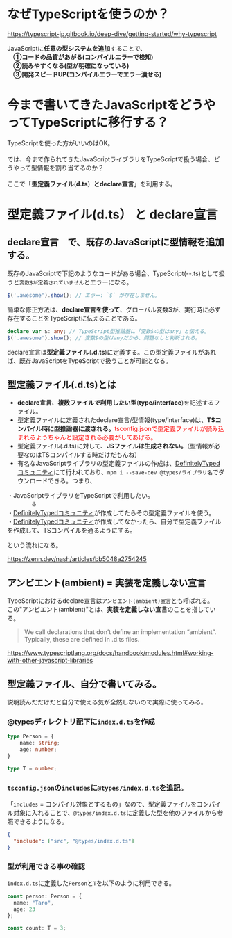 # なぜTypeScriptを使うのか？

https://typescript-jp.gitbook.io/deep-dive/getting-started/why-typescript

JavaScriptに**任意の型システムを追加**することで、<br>
　**①コードの品質があがる(コンパイルエラーで検知)**<br>
　**②読みやすくなる(型が明確になっている)**<br>
　**③開発スピードUP(コンパイルエラーでエラー潰せる)**

# 今まで書いてきたJavaScriptをどうやってTypeScriptに移行する？
TypeScriptを使った方がいいのはOK。<br><br>
では、今まで作られてきたJavaScriptライブラリをTypeScriptで扱う場合、どうやって型情報を割り当てるのか？<br><br>
ここで「**型定義ファイル**(**d.ts**）**とdeclare宣言**」を利用する。

# 型定義ファイル(d.ts） と declare宣言　
## declare宣言　で、既存のJavaScriptに型情報を追加する。
既存のJavaScriptで下記のようなコードがある場合、TypeScript(--.ts)として扱うと`変数$が定義されていません`とエラーになる。
```js
$('.awesome').show(); // エラー: `$` が存在しません。
```
簡単な修正方法は、**declare宣言を使って**、グローバル変数$が、実行時に必ず存在することをTypeScriptに伝えることである。
```ts
declare var $: any; // TypeScript型推論器に「変数$の型はany」と伝える。
$('.awesome').show(); // 変数$の型はanyだから、問題なしと判断される。
```
declare宣言は**型定義ファイル**(**.d.ts**)に定義する。この型定義ファイルがあれば、既存JavaScriptをTypeScriptで扱うことが可能となる。

## 型定義ファイル(.d.ts)とは
- **declare宣言**、**複数ファイルで利用したい型**(**type/interface**)を記述するファイル。
- 型定義ファイルに定義されたdeclare宣言/型情報(type/interface)は、**TSコンパイル時に型推論器に渡される。**<font color="red">tsconfig.jsonで型定義ファイルが読み込まれるようちゃんと設定される必要がしてあげる。</font>
- 型定義ファイル(.d.ts)に対して、**JSファイルは生成されない。**（型情報が必要なのはTSコンパイルする時だけだもんね）
- 有名なJavaScriptライブラリの型定義ファイルの作成は、[DefinitelyTypedコミュニティ](https://github.com/DefinitelyTyped/DefinitelyTyped/blob/master/README.ja.md)にて行われており、`npm i --save-dev @types/ライブラリ名`でダウンロードできる。つまり、

・JavaScriptライブラリをTypeScriptで利用したい。<br>
　　　　↓<br>
・[DefinitelyTypedコミュニティ](https://github.com/DefinitelyTyped/DefinitelyTyped/blob/master/README.ja.md)が作成してたらその型定義ファイルを使う。<br>
・[DefinitelyTypedコミュニティ](https://github.com/DefinitelyTyped/DefinitelyTyped/blob/master/README.ja.md)が作成してなかったら、自分で型定義ファイルを作成して、TSコンパイルを通るようにする。


という流れになる。

https://zenn.dev/nash/articles/bb5048a2754245

## アンビエント(ambient) = 実装を定義しない宣言
TypeScriptにおけるdeclare宣言は`アンビエント(ambient)宣言`とも呼ばれる。<br>
この"アンビエント(ambient)"とは、**実装を定義しない宣言**のことを指している。

>We call declarations that don’t define an implementation “ambient”. Typically, these are defined in .d.ts files.

https://www.typescriptlang.org/docs/handbook/modules.html#working-with-other-javascript-libraries

## 型定義ファイル、自分で書いてみる。
説明読んだだけだと自分で使える気が全然しないので実際に使ってみる。

### @typesディレクトリ配下に`index.d.ts`を作成
```ts
type Person = {
    name: string;
    age: number;
}

type T = number;
```
### `tsconfig.json`の`includes`に`@types/index.d.ts`を追記。
「`includes` = コンパイル対象とするもの」なので、型定義ファイルをコンパイル対象に入れることで、`@types/index.d.ts`に定義した型を他のファイルから参照できるようになる。
```json
{
  "include": ["src", "@types/index.d.ts"]
}
```

### 型が利用できる事の確認
`index.d.ts`に定義した`Person`と`T`を以下のように利用できる。
```ts
const person: Person = {
  name: "Taro",
  age: 23
};

const count: T = 3;
```
